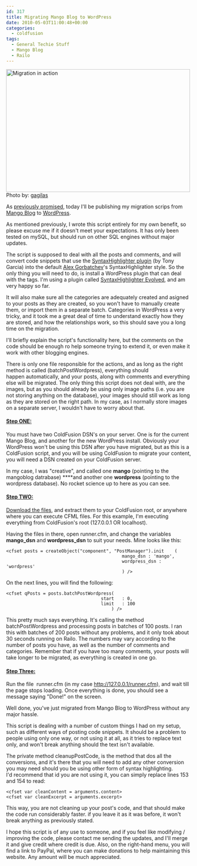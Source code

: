 ```yaml
---
id: 317
title: Migrating Mango Blog to WordPress
date: 2010-05-03T11:00:48+00:00
categories:
  - coldfusion
tags:
  - General Techie Stuff
  - Mango Blog
  - Railo
---
```

<div class="mceTemp mceIEcenter">
  <dl class="wp-caption aligncenter" style="width: 510px;">
    <dt class="wp-caption-dt">
      <img title="Migrating from Mango to WordPress" src="http://files.placona.co.uk/migrating_mango_wordpress/migrating_from_mango_to_wordpress.jpg" alt="Migration in action" width="500" height="333" />Photo by: <a rel="nofollow" href="http://www.flickr.com/photos/gagilas/">gagilas</a>
    </dt>
  </dl>
</div>

As <a title="A change is always welcome" href="http://www.placona.co.uk/293/misc/a-change-is-always-welcome/" target="_self">previously promised</a>, today I'll be publishing my migration scrips from <a title="Mango Blog" href="http://www.mangoblog.org/" target="_blank">Mango Blog</a> to <a title="Wordpress" href="http://wordpress.org/" target="_blank">WordPress</a>.

As mentioned previously, I wrote this script entirely for my own benefit, so please excuse me if it doesn't meet your expectations. It has only been tested on mySQL, but should run on other SQL engines without major updates.

The script is supposed to deal with all the posts and comments, and will convert code snippets that use the <a title="Tony Garcia's syntax highlighter plugin for mango blog" href="http://objectivebias.com/entry/new-and-much-improved-syntaxhighlighter-plugin-for-mango" target="_blank">SyntaxHighlighter plugin</a> (by Tony Garcia) into the default <a title="Alex Gorbatchev Syntax highlighter" href="http://alexgorbatchev.com/SyntaxHighlighter/" target="_blank">Alex Gorbatchev</a>'s SyntaxHighlighter style. So the only thing you will need to do, is install a WordPress plugin that can deal with the tags. I'm using a plugin called <a title="Syntax highlighter plugin" href="http://wordpress.org/extend/plugins/syntaxhighlighter/" target="_blank">SyntaxHighlighter Evolved</a>, and am very happy so far.

It will also make sure all the categories are adequately created and asigned to your posts as they are created, so you won't have to manually create them, or import them in a separate batch. Categories in WordPress a very tricky, and it took me a great deal of time to understand exactly how they are stored, and how the relationships work, so this should save you a long time on the migration.

I'll briefly explain the script's functionality here, but the comments on the code should be enough ro help someone trying to extend it, or even make it work with other blogging engines.

There is only one file responsible for the actions, and as long as the right method is called (batchPostWordpress), everything should happen automatically, and your posts, along with comments and everything else will be migrated. The only thing this script does not deal with, are the images, but as you should already be using only image paths (i.e. you are not storing anything on the database), your images should still work as long as they are stored on the right path. In my case, as I normally store images on a separate server, I wouldn't have to worry about that.

#### <span style="text-decoration: underline;">Step ONE:</span>

You must have two ColdFusion DSN's on your server. One is for the current Mango Blog, and another for the new WordPress install. Obviously your WordPress won't be using this DSN after you have migrated, but as this is a ColdFusion script, and you will be using ColdFusion to migrate your content, you will need a DSN created on your ColdFusion server.

In my case, I was "creative", and called one **mango** (pointing to the mangoblog datrabase) ****and another one **wordpress** (pointing to the wordpress database). No rocket science up to here as you can see.

#### <span style="text-decoration: underline;">Step TWO:</span>

<a title="Mango2Wordpress download" href="https://github.com/mplacona/Mango2Wordpress" target="_blank">Download the files</a>, and extract them to your ColdFusion root, or anywhere where you can execute CFML files. For this example, I'm executing everything from ColdFusion's root (127.0.0.1 OR localhost).

Having the files in there, open runner.cfm, and change the variables **mango_dsn** and **wordpress_dsn** to suit your needs. Mine looks like this:

```
<cfset posts = createObject("component", "PostManager").init	(
											mango_dsn : 'mango',
											wordpress_dsn : 'wordpress'
											) />
```

On the next lines, you will find the following:

```
<cfset qPosts = posts.batchPostWordpress(
									start 	: 0,
									limit 	: 100
										) />
```

This pretty much says everything. It's calling the method batchPostWordpress and processing posts in batches of 100 posts. I ran this with batches of 200 posts without any problems, and it only took about 30 seconds running on Railo. The numbers may vary according to the number of posts you have, as well as the number of comments and categories. Remember that if you have too many comments, your posts will take longer to be migrated, as everything is created in one go.

#### <span style="text-decoration: underline;">Step Three:</span>

Run the file  runner.cfm (in my case http://127.0.0.1/runner.cfm), and wait till the page stops loading. Once everything is done, you should see a message saying "Done!" on the screen.

Well done, you've just migrated from Mango Blog to WordPress without any major hassle.

This script is dealing with a number of custom things I had on my setup, such as different ways of posting code snippets. It should be a problem to people using only one way, or not using it at all, as it tries to replace text only, and won't break anything should the text isn't available.

The private method cleanupPostCode, is the method that dos all the conversions, and it's there that you will need to add any other conversion you may need should you be using other form of syntax highlighting. I'd recommend that id you are not using it, you can simply replace lines 153 and 154 to read:

```
<cfset var cleanContent = arguments.content>
<cfset var cleanExcerpt = arguments.excerpt>
```

This way, you are not cleaning up your post's code, and that should make the code run considerably faster. if you leave it as it was before, it won't break anything as previously stated.

I hope this script is of any use to someone, and if you feel like modifying / improving the code, please contact me sending the updates, and I'll merge it and give credit where credit is due. Also, on the right-hand menu, you will find a link to PayPal, where you can make donations to help maintaining this website. Any amount will be much appreciated.
